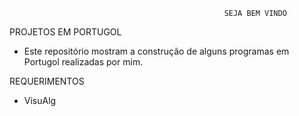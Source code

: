                                                     SEJA BEM VINDO 
PROJETOS EM PORTUGOL

- Este repositório mostram a construção de alguns programas em Portugol realizadas por mim.

REQUERIMENTOS

- VisuAlg
